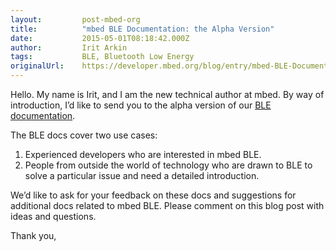 ```yaml
---
layout:         post-mbed-org
title:          "mbed BLE Documentation: the Alpha Version"
date:           2015-05-01T08:18:42.000Z
author:         Irit Arkin
tags:           BLE, Bluetooth Low Energy
originalUrl:    https://developer.mbed.org/blog/entry/mbed-BLE-Documentation-the-Alpha-Version/
---
```


<p>Hello. My name is Irit, and I am the new technical author at mbed. By
  way of introduction, I&#x2019;d like to send you to the alpha version of
  our <a href="http://docs.mbed.org/docs/ble-intros/en/latest/">BLE documentation</a>.</p>
<p>The BLE docs cover two use cases:</p>
<ol>
  <li>Experienced developers who are interested in mbed BLE.</li>
  <li>People from outside the world of technology who are drawn to BLE to solve
    a particular issue and need a detailed introduction.</li>
</ol>
<p>We&#x2019;d like to ask for your feedback on these docs and suggestions
  for additional docs related to mbed BLE. Please comment on this blog post
  with ideas and questions.</p>
<p>Thank you,</p>
